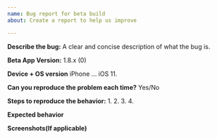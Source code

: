 ```yaml
---
name: Bug report for beta build
about: Create a report to help us improve

---
```


**Describe the bug:**
A clear and concise description of what the bug is.

**Beta App Version:**
1.8.x (0)

**Device + OS version**
iPhone ...  iOS 11.

**Can you reproduce the problem each time?**
Yes/No

**Steps to reproduce the behavior:**
1. 
2.
3. 
4. 

**Expected behavior**



**Screenshots(If applicable)**
